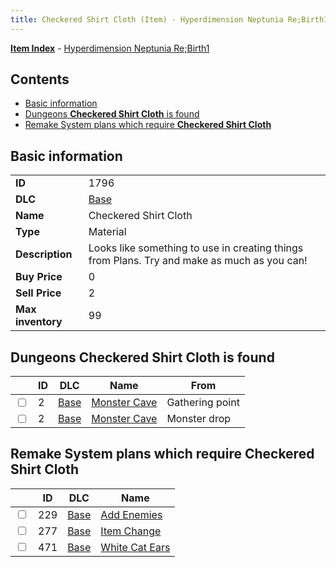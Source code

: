 ```yaml
---
title: Checkered Shirt Cloth (Item) - Hyperdimension Neptunia Re;Birth1
---
```


[**Item Index**](/neptunia/rb1/item/index.html) - [Hyperdimension Neptunia Re;Birth1](/neptunia/rb1)

## Contents

- [Basic information](#basic-information)
- [Dungeons **Checkered Shirt Cloth** is found](#dungeons-checkered-shirt-cloth-is-found)
- [Remake System plans which require **Checkered Shirt Cloth**](#remake-system-plans-which-require-checkered-shirt-cloth)
## Basic information

|   |   |
| -- | -- |
| **ID** | 1796 |
| **DLC** | [Base](/neptunia/rb1/dlc/1-base.html) |
| **Name** | Checkered Shirt Cloth |
| **Type** | Material |
| **Description** | Looks like something to use in creating things from Plans. Try and make as much as you can! |
| **Buy Price** | 0 |
| **Sell Price** | 2 |
| **Max inventory** | 99 |


## Dungeons **Checkered Shirt Cloth** is found

|    | ID | DLC | Name | From |
| -- | -- | --- | ---- | ---- |
| <input type="checkbox" id="rb1-dungeon-1-2" class="trackbox" /> | 2 | [Base](/neptunia/rb1/dlc/1-base.html) | [Monster Cave](/neptunia/rb1/dungeon/1-2-monster-cave.html) | Gathering point |
| <input type="checkbox" id="rb1-dungeon-1-2" class="trackbox" /> | 2 | [Base](/neptunia/rb1/dlc/1-base.html) | [Monster Cave](/neptunia/rb1/dungeon/1-2-monster-cave.html) | Monster drop |


## Remake System plans which require **Checkered Shirt Cloth**

|    | ID | DLC | Name |
| -- | -- | --- | ---- |
| <input type="checkbox" id="rb1-quest-1-229" class="trackbox" /> | 229 | [Base](/neptunia/rb1/dlc/1-base.html) | [Add Enemies](/neptunia/rb1/quest/1-229-add-enemies.html) |
| <input type="checkbox" id="rb1-quest-1-277" class="trackbox" /> | 277 | [Base](/neptunia/rb1/dlc/1-base.html) | [Item Change](/neptunia/rb1/quest/1-277-item-change.html) |
| <input type="checkbox" id="rb1-quest-1-471" class="trackbox" /> | 471 | [Base](/neptunia/rb1/dlc/1-base.html) | [White Cat Ears](/neptunia/rb1/quest/1-471-white-cat-ears.html) |
